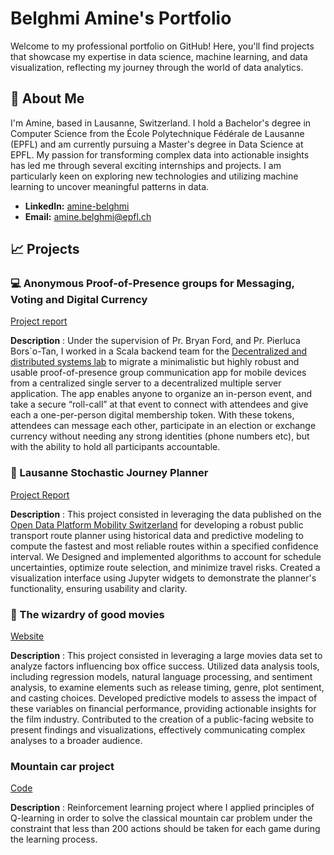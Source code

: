 # Belghmi Amine's Portfolio

Welcome to my professional portfolio on GitHub! Here, you'll find projects that showcase my expertise in data science, machine learning, and data visualization, reflecting my journey through the world of data analytics.



## 🙋 About Me

I'm Amine, based in Lausanne, Switzerland. I hold a Bachelor's degree in Computer Science from the École Polytechnique Fédérale de Lausanne (EPFL) and am currently pursuing a Master's degree in Data Science at EPFL.
My passion for transforming complex data into actionable insights has led me through several exciting internships and projects. I am particularly keen on exploring new technologies and utilizing machine learning to uncover meaningful patterns in data.

- **LinkedIn:** [amine-belghmi](https://www.linkedin.com/in/amine-belghmi-bab6b9231/)
- **Email:** [amine.belghmi@epfl.ch](mailto:amine.belghmi@epfl.ch)

## 📈 Projects

### 💻 Anonymous Proof-of-Presence groups for Messaging, Voting and Digital Currency

[Project report](https://drive.google.com/file/d/1KOdHVzxPAk7mXxAHW3l8bcR4hrawAXKy/view?usp=share_link)

**Description** : Under the supervision of Pr. Bryan Ford, and Pr. Pierluca Bors`o-Tan, I worked in a Scala backend team for the [Decentralized and distributed systems lab](https://www.epfl.ch/labs/dedis/student-projects/) to migrate a minimalistic but highly robust and usable proof-of-presence group communication app for mobile devices from a centralized single server to a decentralized multiple server application. The app enables anyone to organize an in-person event, and take a secure “roll-call” at that event to connect with attendees and give each a one-per-person digital membership token. With these tokens, attendees can message each other, participate in an election or exchange currency without needing any strong identities (phone numbers etc), but with the ability to hold all participants accountable.

### 🚂 Lausanne Stochastic Journey Planner
[Project Report](https://drive.google.com/file/d/1EJ0uPh1vro61GA8mqQ6dl7onuTatKKeP/view?usp=sharing)

**Description** : This project consisted in leveraging the data published on the [Open Data Platform Mobility Switzerland](https://opentransportdata.swiss/fr/) for developing a robust public transport route planner using historical data and predictive modeling to compute the fastest and most reliable routes within a specified confidence interval. We Designed and implemented algorithms to account for schedule uncertainties, optimize route selection, and minimize travel risks. Created a visualization interface using Jupyter widgets to demonstrate the planner's functionality, ensuring usability and clarity.

### 🍿 The wizardry of good movies
[Website](https://math-ruch.github.io/yamal_group/)

**Description** : This project consisted in leveraging a large movies data set to analyze factors influencing box office success. Utilized data analysis tools, including regression models, natural language processing, and sentiment analysis, to examine elements such as release timing, genre, plot sentiment, and casting choices. Developed predictive models to assess the impact of these variables on financial performance, providing actionable insights for the film industry. Contributed to the creation of a public-facing website to present findings and visualizations, effectively communicating complex analyses to a broader audience.

### Mountain car project
[Code](https://github.com/BelghmiAmine/ANNRL_MP1)

**Description** : Reinforcement learning project where I applied principles of Q-learning in order to solve the classical mountain car problem under the constraint that less than 200 actions should be taken for each game during the learning process.
